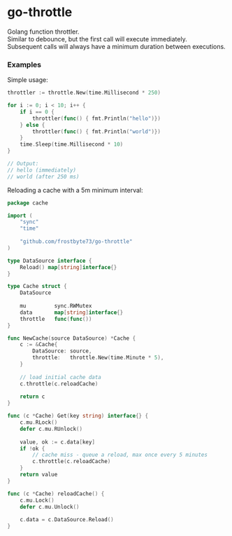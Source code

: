 # go-throttle
Golang function throttler.  
Similar to debounce, but the first call will execute immediately.  
Subsequent calls will always have a minimum duration between executions.

### Examples

Simple usage:
```go
throttler := throttle.New(time.Millisecond * 250)

for i := 0; i < 10; i++ {
    if i == 0 {
        throttler(func() { fmt.Println("hello")})
    } else {
        throttler(func() { fmt.Println("world")})	
    }
    time.Sleep(time.Millisecond * 10)
}

// Output:
// hello (immediately)
// world (after 250 ms)
```


Reloading a cache with a 5m minimum interval:
```go
package cache

import (
    "sync"
    "time"
    
    "github.com/frostbyte73/go-throttle"
)

type DataSource interface {
    Reload() map[string]interface{}
}

type Cache struct {
    DataSource
    
    mu         sync.RWMutex
    data       map[string]interface{}
    throttle   func(func())
}

func NewCache(source DataSource) *Cache {
    c := &Cache{
        DataSource: source,
        throttle:   throttle.New(time.Minute * 5),
    }
    
    // load initial cache data
    c.throttle(c.reloadCache)
    
    return c
}

func (c *Cache) Get(key string) interface{} {
    c.mu.RLock()
    defer c.mu.RUnlock()
    
    value, ok := c.data[key]
    if !ok {
        // cache miss - queue a reload, max once every 5 minutes
        c.throttle(c.reloadCache)
    }
    return value
}

func (c *Cache) reloadCache() {
    c.mu.Lock()
    defer c.mu.Unlock()
    
    c.data = c.DataSource.Reload()
}
```
